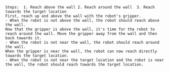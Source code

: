 
    Steps:  1. Reach above the wall 2. Reach around the wall  3. Reach towards the target location 
    First, reach up and above the wall with the robot's gripper.
    - When the robot is not above the wall, the robot should reach above the wall.
    Now that the gripper is above the wall, it's time for the robot to reach around the wall. Move the gripper away from the wall and then back towards it.
    - When the robot is not near the wall, the robot should reach around the wall.
    When the gripper is near the wall, the robot can now reach directly towards the target location.
    - When the robot is not near the target location and the robot is near the wall, the robot should reach towards the target location.